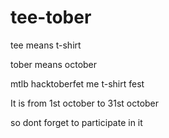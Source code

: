 # tee-tober
tee means t-shirt

tober means october

mtlb hacktoberfet me t-shirt fest

It is from 1st october to 31st october

so dont forget to participate in it
